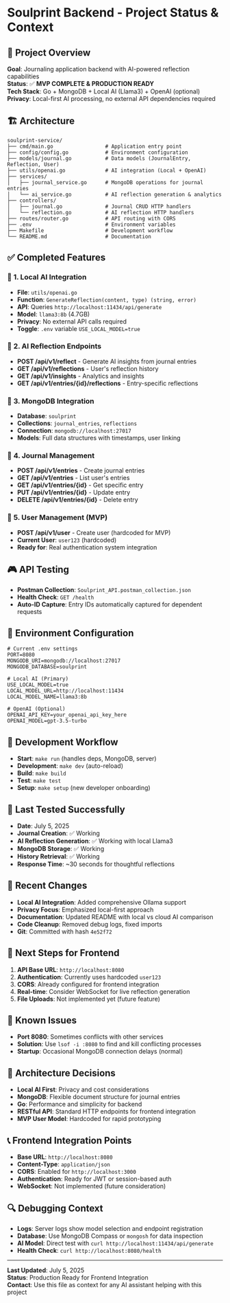 # Soulprint Backend - Project Status & Context

## 🎯 **Project Overview**
**Goal**: Journaling application backend with AI-powered reflection capabilities  
**Status**: ✅ **MVP COMPLETE & PRODUCTION READY**  
**Tech Stack**: Go + MongoDB + Local AI (Llama3) + OpenAI (optional)  
**Privacy**: Local-first AI processing, no external API dependencies required

## 🏗️ **Architecture**

```
soulprint-service/
├── cmd/main.go                 # Application entry point
├── config/config.go            # Environment configuration
├── models/journal.go           # Data models (JournalEntry, Reflection, User)
├── utils/openai.go             # AI integration (Local + OpenAI)
├── services/
│   ├── journal_service.go      # MongoDB operations for journal entries
│   └── ai_service.go           # AI reflection generation & analytics
├── controllers/
│   ├── journal.go              # Journal CRUD HTTP handlers
│   └── reflection.go           # AI reflection HTTP handlers
├── routes/router.go            # API routing with CORS
├── .env                        # Environment variables
├── Makefile                    # Development workflow
└── README.md                   # Documentation
```

## ✅ **Completed Features**

### 🔧 **1. Local AI Integration**
- **File**: `utils/openai.go`
- **Function**: `GenerateReflection(content, type) (string, error)`
- **API**: Queries `http://localhost:11434/api/generate`
- **Model**: `llama3:8b` (4.7GB)
- **Privacy**: No external API calls required
- **Toggle**: `.env` variable `USE_LOCAL_MODEL=true`

### 🧠 **2. AI Reflection Endpoints**
- **POST /api/v1/reflect** - Generate AI insights from journal entries
- **GET /api/v1/reflections** - User's reflection history
- **GET /api/v1/insights** - Analytics and insights
- **GET /api/v1/entries/{id}/reflections** - Entry-specific reflections

### 💾 **3. MongoDB Integration** 
- **Database**: `soulprint`
- **Collections**: `journal_entries`, `reflections`
- **Connection**: `mongodb://localhost:27017`
- **Models**: Full data structures with timestamps, user linking

### 📝 **4. Journal Management**
- **POST /api/v1/entries** - Create journal entries
- **GET /api/v1/entries** - List user's entries
- **GET /api/v1/entries/{id}** - Get specific entry
- **PUT /api/v1/entries/{id}** - Update entry
- **DELETE /api/v1/entries/{id}** - Delete entry

### 🪪 **5. User Management (MVP)**
- **POST /api/v1/user** - Create user (hardcoded for MVP)
- **Current User**: `user123` (hardcoded)
- **Ready for**: Real authentication system integration

## 🎮 **API Testing**
- **Postman Collection**: `Soulprint_API.postman_collection.json`
- **Health Check**: `GET /health`
- **Auto-ID Capture**: Entry IDs automatically captured for dependent requests

## 🔧 **Environment Configuration**
```env
# Current .env settings
PORT=8080
MONGODB_URI=mongodb://localhost:27017
MONGODB_DATABASE=soulprint

# Local AI (Primary)
USE_LOCAL_MODEL=true
LOCAL_MODEL_URL=http://localhost:11434
LOCAL_MODEL_NAME=llama3:8b

# OpenAI (Optional)
OPENAI_API_KEY=your_openai_api_key_here
OPENAI_MODEL=gpt-3.5-turbo
```

## 🚀 **Development Workflow**
- **Start**: `make run` (handles deps, MongoDB, server)
- **Development**: `make dev` (auto-reload)
- **Build**: `make build`
- **Test**: `make test`
- **Setup**: `make setup` (new developer onboarding)

## 🧪 **Last Tested Successfully**
- **Date**: July 5, 2025
- **Journal Creation**: ✅ Working
- **AI Reflection Generation**: ✅ Working with local Llama3
- **MongoDB Storage**: ✅ Working
- **History Retrieval**: ✅ Working
- **Response Time**: ~30 seconds for thoughtful reflections

## 🔄 **Recent Changes**
- **Local AI Integration**: Added comprehensive Ollama support
- **Privacy Focus**: Emphasized local-first approach
- **Documentation**: Updated README with local vs cloud AI comparison
- **Code Cleanup**: Removed debug logs, fixed imports
- **Git**: Committed with hash `4e52f72`

## 🎯 **Next Steps for Frontend**
1. **API Base URL**: `http://localhost:8080`
2. **Authentication**: Currently uses hardcoded `user123`
3. **CORS**: Already configured for frontend integration
4. **Real-time**: Consider WebSocket for live reflection generation
5. **File Uploads**: Not implemented yet (future feature)

## 🐛 **Known Issues**
- **Port 8080**: Sometimes conflicts with other services
- **Solution**: Use `lsof -i :8080` to find and kill conflicting processes
- **Startup**: Occasional MongoDB connection delays (normal)

## 🔮 **Architecture Decisions**
- **Local AI First**: Privacy and cost considerations
- **MongoDB**: Flexible document structure for journal entries
- **Go**: Performance and simplicity for backend
- **RESTful API**: Standard HTTP endpoints for frontend integration
- **MVP User Model**: Hardcoded for rapid prototyping

## 📞 **Frontend Integration Points**
- **Base URL**: `http://localhost:8080`
- **Content-Type**: `application/json`
- **CORS**: Enabled for `http://localhost:3000`
- **Authentication**: Ready for JWT or session-based auth
- **WebSocket**: Not implemented (future consideration)

## 🔍 **Debugging Context**
- **Logs**: Server logs show model selection and endpoint registration
- **Database**: Use MongoDB Compass or `mongosh` for data inspection
- **AI Model**: Direct test with `curl http://localhost:11434/api/generate`
- **Health Check**: `curl http://localhost:8080/health`

---
**Last Updated**: July 5, 2025  
**Status**: Production Ready for Frontend Integration  
**Contact**: Use this file as context for any AI assistant helping with this project 